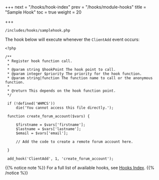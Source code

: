 +++
next = "/hooks/hook-index"
prev = "/hooks/module-hooks"
title = "Sample Hook"
toc = true
weight = 20

+++

`/includes/hooks/samplehook.php`

The hook below will execute whenever the `ClientAdd` event occurs:

```
<?php

/**
 * Register hook function call.
 *
 * @param string $hookPoint The hook point to call.
 * @param integer $priority The priority for the hook function.
 * @param string|function The function name to call or the anonymous function.
 *
 * @return This depends on the hook function point.
 */

 if (!defined('WHMCS'))
     die('You cannot access this file directly.');

 function create_forum_account($vars) {

     $firstname = $vars['firstname'];
     $lastname = $vars['lastname'];
     $email = $vars['email'];

     // Add the code to create a remote forum account here.

 }

 add_hook('ClientAdd', 1, 'create_forum_account');
```

{{% notice note %}}
For a full list of available hooks, see [Hooks Index](/hooks/hook-index/).
{{% /notice %}}
